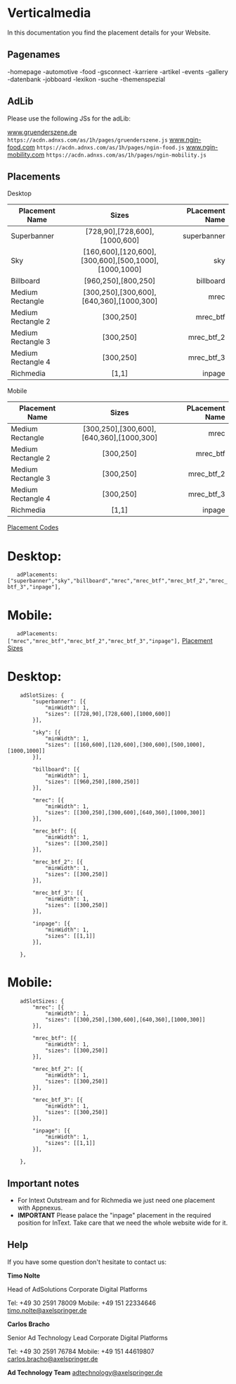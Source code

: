 # Verticalmedia

In this documentation you find the placement details for your Website.  

## Pagenames

-homepage
-automotive
-food
-gsconnect
-karriere
-artikel
-events
-gallery
-datenbank
-jobboard
-lexikon
-suche
-themenspezial


## AdLib

Please use the following JSs for the adLib: 

www.gruenderszene.de ```https://acdn.adnxs.com/as/1h/pages/gruenderszene.js```
www.ngin-food.com ```https://acdn.adnxs.com/as/1h/pages/ngin-food.js```
www.ngin-mobility.com ```https://acdn.adnxs.com/as/1h/pages/ngin-mobility.js```


## Placements

 Desktop

| Placement Name|Sizes|PLacement Name|
| ------------- |:-------------:| -----:|
|Superbanner|[728,90],[728,600],[1000,600]|superbanner|
|Sky|[160,600],[120,600],[300,600],[500,1000],[1000,1000]|sky|
|Billboard|[960,250],[800,250]|billboard|
|Medium Rectangle|[300,250],[300,600],[640,360],[1000,300]|mrec|
|Medium Rectangle 2|[300,250]|mrec_btf|
|Medium Rectangle 3|[300,250]|mrec_btf_2|
|Medium Rectangle 4|[300,250]|mrec_btf_3|
|Richmedia|[1,1]|inpage|

 Mobile


| Placement Name|Sizes|PLacement Name|
| ------------- |:-------------:| -----:|
|Medium Rectangle|[300,250],[300,600],[640,360],[1000,300]|mrec|
|Medium Rectangle 2|[300,250]|mrec_btf|
|Medium Rectangle 3|[300,250]|mrec_btf_2|
|Medium Rectangle 4|[300,250]|mrec_btf_3|
|Richmedia|[1,1]|inpage|

 [Placement Codes](https://github.com/CDPAdSolution/adSolution-Reference/blob/master/publisher-display-reference.md#3-define-the-ad-placements-for-the-website)

# Desktop:

`	adPlacements: ["superbanner","sky","billboard","mrec","mrec_btf","mrec_btf_2","mrec_btf_3","inpage"],`

# Mobile:

`	adPlacements: ["mrec","mrec_btf","mrec_btf_2","mrec_btf_3","inpage"],`
 [Placement Sizes](https://github.com/CDPAdSolution/adSolution-Reference/blob/master/publisher-display-reference.md#4-define-the-sizes-for-every-ad-placement)

# Desktop:

```
	adSlotSizes: {
		"superbanner": [{
			"minWidth": 1,
			"sizes": [[728,90],[728,600],[1000,600]]
		}],
     
		"sky": [{
			"minWidth": 1,
			"sizes": [[160,600],[120,600],[300,600],[500,1000],[1000,1000]]
		}],
     
		"billboard": [{
			"minWidth": 1,
			"sizes": [[960,250],[800,250]]
		}],
     
		"mrec": [{
			"minWidth": 1,
			"sizes": [[300,250],[300,600],[640,360],[1000,300]]
		}],
     
		"mrec_btf": [{
			"minWidth": 1,
			"sizes": [[300,250]]
		}],

		"mrec_btf_2": [{
			"minWidth": 1,
			"sizes": [[300,250]]
		}],

		"mrec_btf_3": [{
			"minWidth": 1,
			"sizes": [[300,250]]
		}],
     
		"inpage": [{
			"minWidth": 1,
			"sizes": [[1,1]]
		}],
     
	},
```

# Mobile:

```
	adSlotSizes: {
		"mrec": [{
			"minWidth": 1,
			"sizes": [[300,250],[300,600],[640,360],[1000,300]]
		}],
     
		"mrec_btf": [{
			"minWidth": 1,
			"sizes": [[300,250]]
		}],

		"mrec_btf_2": [{
			"minWidth": 1,
			"sizes": [[300,250]]
		}],

		"mrec_btf_3": [{
			"minWidth": 1,
			"sizes": [[300,250]]
		}],
     
		"inpage": [{
			"minWidth": 1,
			"sizes": [[1,1]]
		}],
     
	},
```

## Important notes

- For Intext Outstream and for Richmedia we just need one placement with Appnexus.
- __IMPORTANT__ Please palace the "inpage" placement in the required position for InText. Take care that we need the whole website wide for it.

## Help

If you have some question don't hesitate to contact us:


__Timo Nolte__
 
  Head of AdSolutions
  Corporate Digital Platforms

  Tel: +49 30 2591 78009
  Mobile: +49 151 22334646 
  timo.nolte@axelspringer.de


__Carlos Bracho__
 
  Senior Ad Technology Lead 
  Corporate Digital Platforms
  
  Tel: +49 30 2591 76784
  Mobile: +49 151 44619807 
  carlos.bracho@axelspringer.de

__Ad Technology Team__
  adtechnology@axelspringer.de
  
